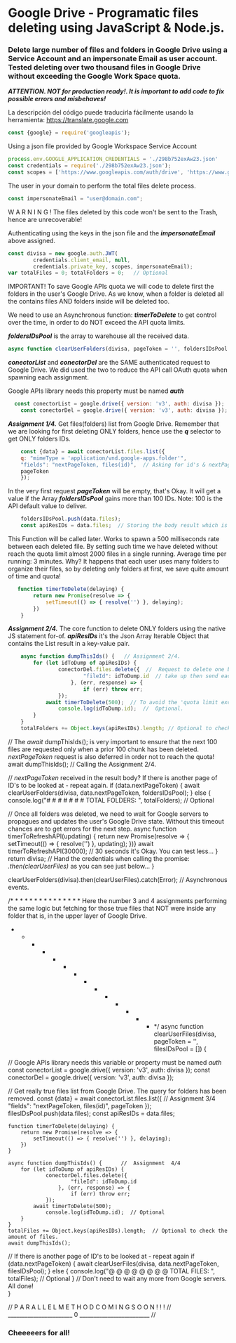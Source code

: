 # Google Drive - Programatic files deleting using JavaScript & Node.js.
### Delete large number of files and folders in Google Drive using a Service Account and an impersonate Email as user account. Tested deleting over two thousand files in Google Drive without exceeding the Google Work Space quota.  

***ATTENTION. NOT for production ready!. It is important to add code to fix possible errors and misbehaves!***

La descripción del código puede traducirla fácilmente usando la herramienta: https://translate.google.com

```JavaScript
const {google} = require('googleapis');
```
Using a json file provided by Google Workspace Service Account
```JavaScript
process.env.GOOGLE_APPLICATION_CREDENTIALS = './298b752exAw23.json'
const credentials = require('./298b752exAw23.json');
const scopes = ['https://www.googleapis.com/auth/drive', 'https://www.googleapis.com/auth/drive.readonly', 'https://www.googleapis.com/auth/drive.file'];
```
The user in your domain to perform the total files delete process.
```JavaScript
const impersonateEmail = "user@domain.com";
```
W A R N I N G ! The files deleted by this code won't be sent to the Trash, hence are unrecoverable!

Authenticating using the keys in the json file and the ***impersonateEmail*** above assigned.
```JavaScript
const divisa = new google.auth.JWT(
		credentials.client_email, null,
		credentials.private_key, scopes, impersonateEmail);
var totalFiles = 0; totalFolders = 0;   // Optional
```
IMPORTANT! To save Google APIs quota we will code to delete first the folders in the user's Google Drive. As we know, when a folder is deleted all the contains files AND folders inside will be deleted too.

We need to use an Asynchronous function: ***timerToDelete*** to get control over the time, in order to do NOT exceed the API quota limits.

***foldersIDsPool*** is the array to warehouse all the received data.
```JavaScript
async function clearUserFolders(divisa, pageToken = '', foldersIDsPool = []) {
```
***conectorList*** and ***conectorDel*** are the SAME authenticated request to Google Drive. We did used the two to reduce the API call OAuth quota when spawning each assignment.

Google APIs library needs this property must be named ***auth***
```JavaScript
  const conectorList = google.drive({ version: 'v3', auth: divisa });
	const conectorDel = google.drive({ version: 'v3', auth: divisa });
```
***Assignment 1/4.*** Get files(folders) list from Google Drive. Remember that we are looking for first deleting ONLY folders, hence use the ***q*** selector to get ONLY folders IDs.
```JavaScript
	const {data} = await conectorList.files.list({
	q: "mimeType = 'application/vnd.google-apps.folder'",
    "fields": "nextPageToken, files(id)",  // Asking for id's & nextPageToken only.
	pageToken
	});
```
In the very first request ***pageToken*** will be empty, that's Okay. It will get a value if the Array ***foldersIDsPool*** gains more than 100 IDs. Note: 100 is the API default value to deliver.
```JavaScript
	foldersIDsPool.push(data.files);
	const apiResIDs = data.files;  // Storing the body result which is in Json array format. *apiResIDs*-->Iterable.
```

This Function will be called later. Works to spawn a 500 milliseconds rate between each deleted file. By setting such time we have deleted without reach the quota limit almost 2000 files in a single running. Average time per running: 3 minutes. Why? It happens that each user uses many folders to organize their files, so by deleting only folders at first, we save quite amount of time and quota!
```JavaScript
   function timerToDelete(delaying) {
		return new Promise(resolve => {
			setTimeout(() => { resolve('') }, delaying);
		})
	}
```
***Assignment 2/4.*** The core function to delete ONLY folders using the native JS statement for-of. ***apiResIDs*** it's the Json Array Iterable Object that contains the List result in a key-value pair.
```JavaScript
	async function dumpThisIds() {   // Assignment 2/4.
		for (let idToDump of apiResIDs) {
				conectorDel.files.delete({  //  Request to delete one by one.
						"fileId": idToDump.id  // take up then send each .id string value.
					}, (err, response) => {
						if (err) throw err;
				});
			await timerToDelete(500);  // To avoid the 'quota limit exceeded' The magic goes here!
				console.log(idToDump.id);  //  Optional.
		}
	}
	totalFolders += Object.keys(apiResIDs).length; // Optional to check the amount of files.
```

//  The *await* dumpThisIds();  is very important to ensure that the next 100 files are requested only when a prior 100 chunk has been deleted. *nextPageToken* request is also deferred in order not to reach the quota!
	await dumpThisIds();   // Calling the Assignment 2/4. 

// *nextPageToken* received in the result body? If there is another page of ID's to be looked at - repeat again.
	if (data.nextPageToken) {
		await clearUserFolders(divisa, data.nextPageToken, foldersIDsPool);
	} else {
	    console.log("#   #   #   #   #   #   # TOTAL FOLDERS: ", totalFolders);  // Optional
		
// Once all folders was deleted, we need to wait for Google servers to propagues and updates the user's Google Drive state. Without this timeout chances are to get errors for the next step.
		async function timerToRefreshAPI(updating) {
			return new Promise(resolve => {
				setTimeout(() => { resolve('') }, updating);
		})}
		await timerToRefreshAPI(30000);  // 30 seconds it's Okay. You can test less...
	}
  return divisa;  //  Hand the credentials when calling the promise: *.then(clearUserFiles)* as you can see just below...
}

clearUserFolders(divisa).then(clearUserFiles).catch(Error); // Asynchronous events.


/*  *  *  *  *  *  *  *  *  *  *  *  *  *  *
Here the number 3 and 4 assignments performing the same logic but fetching for those true files that NOT were inside any folder that is, in the upper layer of Google Drive.
*  *  *  *  *  *  *  *  *  *  *  *  *  *  */
async function clearUserFiles(divisa, pageToken = '', filesIDsPool = []) {

// Google APIs library needs this variable or property must be named *auth*
	const conectorList = google.drive({ version: 'v3', auth: divisa });
	const conectorDel = google.drive({ version: 'v3', auth: divisa });

// Get really true files list from Google Drive. The query for folders has been removed.
	const {data} = await conectorList.files.list({  //  Assignment 3/4
	"fields": "nextPageToken, files(id)",
	pageToken
  });
    filesIDsPool.push(data.files);
	const apiResIDs = data.files;
			
	function timerToDelete(delaying) {
		return new Promise(resolve => {
			setTimeout(() => { resolve('') }, delaying);
		})
	}
	
	async function dumpThisIds() {		//  Assignment  4/4
		for (let idToDump of apiResIDs) {
				conectorDel.files.delete({ 
						"fileId": idToDump.id
					}, (err, response) => {
						if (err) throw err;
				});
			await timerToDelete(500);
				console.log(idToDump.id);  // Optional
		}
	}
	totalFiles += Object.keys(apiResIDs).length;  // Optional to check the amount of files.
	await dumpThisIds();
// If there is another page of ID's to be looked at - repeat again
	if (data.nextPageToken) {
		await clearUserFiles(divisa, data.nextPageToken, filesIDsPool);
	} else {
	    console.log("@  @  @  @  @  @  @  @ TOTAL FILES: ", totalFiles);  // Optional
	}
// Don't need to wait any more from Google servers. All done!	
}

//  P A R A L L E L    M E T H O D    C O M I N G   S O O N  ! ! !
//  _______________________  0  _________________________   //






### Cheeeeers for all!

